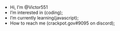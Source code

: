- Hi, I’m @Victor551
- I’m interested in (coding);
- I’m currently learning(javascript);
- How to reach me (crackpot.gov#9095 on discord);

<!---
Victor551/Victor551 is a ✨ special ✨ repository because its `README.md` (this file) appears on your GitHub profile.
You can click the Preview link to take a look at your changes.
--->
